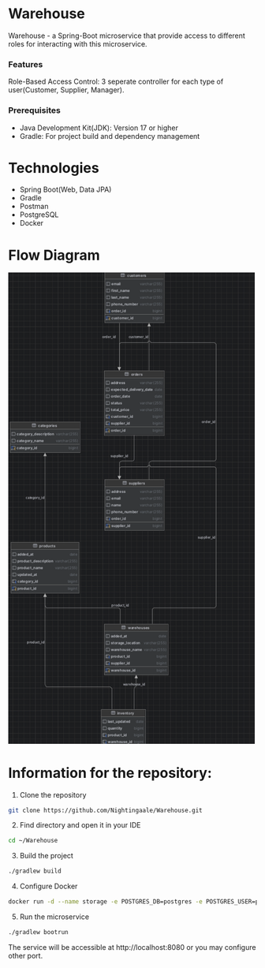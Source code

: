 # Warehouse
Warehouse - a Spring-Boot microservice that provide access to different roles for interacting with this microservice.

### Features

Role-Based Access Control: 3 seperate controller for each type of user(Customer, Supplier, Manager).

### Prerequisites
- Java Development Kit(JDK): Version 17 or higher
- Gradle: For project build and dependency management

# Technologies 

- Spring Boot(Web, Data JPA)
- Gradle
- Postman
- PostgreSQL
- Docker

# Flow Diagram

<img src = "https://github.com/Nightingaale/Warehouse/blob/master/project-structure/structure.png" alt = "Diagram" width = "500px">
  
# Information for the repository:

1. Clone the repository
 ```bash  
git clone https://github.com/Nightingaale/Warehouse.git
```
2. Find directory and open it in your IDE
 ```bash
cd ~/Warehouse
```
3. Build the project
 ```bash
./gradlew build
```
4. Configure Docker
 ``` bash
docker run -d --name storage -e POSTGRES_DB=postgres -e POSTGRES_USER=postgres -e POSTGRES_PASSWORD=secret -p 5432:5432 postgres:17.2-alpine3.20
```
5. Run the microservice
 ```bash
./gradlew bootrun
```
The service will be accessible at http://localhost:8080 or you may configure other port.

